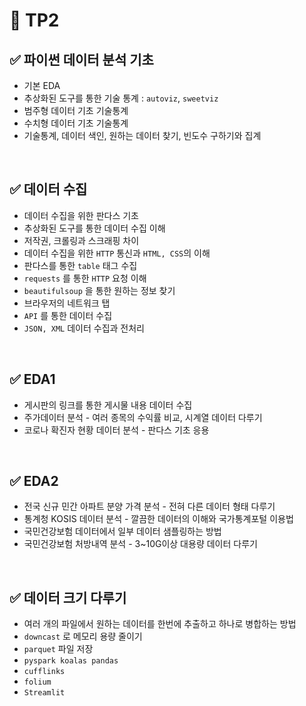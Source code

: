# 🦁 TP2

## ✅ 파이썬 데이터 분석 기초

* 기본 EDA
* 추상화된 도구를 통한 기술 통계 : `autoviz`, `sweetviz`
* 범주형 데이터 기초 기술통계
* 수치형 데이터 기초 기술통계
* 기술통계, 데이터 색인, 원하는 데이터 찾기, 빈도수 구하기와 집계

<br>

## ✅ 데이터 수집
* 데이터 수집을 위한 판다스 기초
* 추상화된 도구를 통한 데이터 수집 이해
* 저작권, 크롤링과 스크래핑 차이
* 데이터 수집을 위한 `HTTP` 통신과 `HTML, CSS`의 이해
* 판다스를 통한 `table` 태그 수집
* `requests` 를 통한 `HTTP` 요청 이해
* `beautifulsoup` 을 통한 원하는 정보 찾기
* 브라우저의 네트워크 탭
* `API` 를 통한 데이터 수집
* `JSON, XML` 데이터 수집과 전처리


<br>

## ✅ EDA1
* 게시판의 링크를 통한 게시물 내용 데이터 수집
* 주가데이터 분석 - 여러 종목의 수익률 비교, 시계열 데이터 다루기
* 코로나 확진자 현황 데이터 분석 - 판다스 기초 응용


<br>

## ✅ EDA2
* 전국 신규 민간 아파트 분양 가격 분석 - 전혀 다른 데이터 형태 다루기
* 통계청 KOSIS 데이터 분석 - 깔끔한 데이터의 이해와 국가통계포털 이용법
* 국민건강보험 데이터에서 일부 데이터 샘플링하는 방법
* 국민건강보험 처방내역 분석 - 3~10G이상 대용량 데이터 다루기


<br>

## ✅ 데이터 크기 다루기
* 여러 개의 파일에서 원하는 데이터를 한번에 추출하고 하나로 병합하는 방법
* `downcast` 로 메모리 용량 줄이기
* `parquet` 파일 저장
* `pyspark koalas pandas`
* `cufflinks`
* `folium`
* `Streamlit`